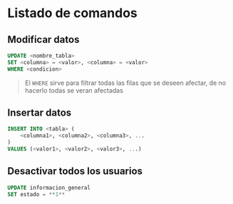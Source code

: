 # Listado de comandos

## Modificar datos

```sql
UPDATE <nombre_tabla>
SET <columna> = <valor>, <columna> = <valor>
WHERE <condicion>
```

> El `WHERE` sirve para filtrar todas las filas que se deseen afectar, de no hacerlo todas se veran afectadas


## Insertar datos

```sql
INSERT INTO <tabla> (
    <columna1>, <columna2>, <columna3>, ...
)
VALUES (<valor1>, <valor2>, <valor3>, ...)
```

## Desactivar todos los usuarios

```sql
UPDATE informacion_general
SET estado = **1**
```
